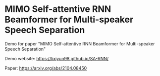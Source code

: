 # MIMO Self-attentive RNN Beamformer for Multi-speaker Speech Separation
Demo for paper "MIMO Self-attentive RNN Beamformer for Multi-speaker Speech Separation" 

Demo website: https://lixiyun98.github.io/SA-RNN/

Paper: https://arxiv.org/abs/2104.08450

